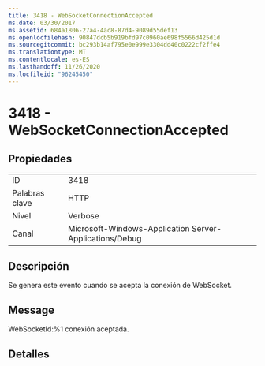 ```yaml
---
title: 3418 - WebSocketConnectionAccepted
ms.date: 03/30/2017
ms.assetid: 684a1806-27a4-4ac8-87d4-9089d55def13
ms.openlocfilehash: 90847dcb5b919bfd97c0960ae698f5566d425d1d
ms.sourcegitcommit: bc293b14af795e0e999e3304dd40c0222cf2ffe4
ms.translationtype: MT
ms.contentlocale: es-ES
ms.lasthandoff: 11/26/2020
ms.locfileid: "96245450"
---
```

# <a name="3418---websocketconnectionaccepted"></a>3418 - WebSocketConnectionAccepted

## <a name="properties"></a>Propiedades  
  
|||  
|-|-|  
|ID|3418|  
|Palabras clave|HTTP|  
|Nivel|Verbose|  
|Canal|Microsoft-Windows-Application Server-Applications/Debug|  
  
## <a name="description"></a>Descripción  

 Se genera este evento cuando se acepta la conexión de WebSocket.  
  
## <a name="message"></a>Message  

 WebSocketId:%1 conexión aceptada.  
  
## <a name="details"></a>Detalles
